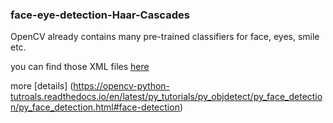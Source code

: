 ### face-eye-detection-Haar-Cascades
OpenCV already contains many pre-trained classifiers for face, eyes, smile etc.

you can find those XML files [here](https://github.com/opencv/opencv/tree/master/data/haarcascades)

more [details] (https://opencv-python-tutroals.readthedocs.io/en/latest/py_tutorials/py_objdetect/py_face_detection/py_face_detection.html#face-detection)
